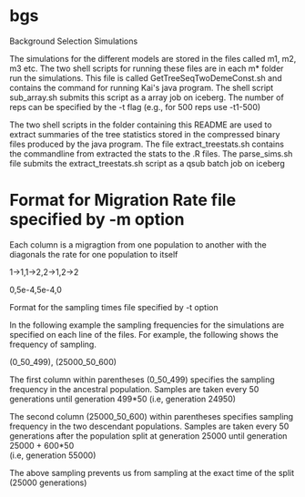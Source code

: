 bgs
===

Background Selection Simulations

The simulations for the different models are stored in the files called
m1, m2, m3 etc. The two shell scripts for running these files are in 
each m* folder run the simulations. This file is called GetTreeSeqTwoDemeConst.sh
and contains the command for running Kai's java program. The shell script sub_array.sh
submits this script as a array job on iceberg. The number of reps can be specified by
the -t flag (e.g., for 500 reps use -t1-500) 

The two shell scripts in the folder containing this README are used to extract summaries 
of the tree statistics stored in the compressed binary files produced by the java program.
The file extract_treestats.sh contains the commandline from extracted the stats to the .R files. 
The parse_sims.sh file submits the extract_treestats.sh script as a qsub batch job on iceberg

Format for Migration Rate file specified by -m option
=====================================================

Each column is a migragtion from one population to another with the diagonals the
rate for one population to itself

1->1,1->2,2->1,2->2

0,5e-4,5e-4,0

Format for the sampling times file specified by -t option

In the following example the sampling frequencies for the simulations are specified on each line of the
files. For example, the following shows the frequency of sampling.

(0_50_499), (25000_50_600)

The first column within parentheses (0_50_499) specifies the sampling frequency in the ancestral population.
Samples are taken every 50 generations until generation 499*50 (i.e, generation 24950)

The second column (25000_50_600) within parentheses specifies sampling frequency in the two descendant populations.
Samples are taken every 50 generations after the population split at generation 25000 until generation 25000 + 600*50  
(i.e, generation 55000)

The above sampling prevents us from sampling at the exact time of the split (25000 generations)

